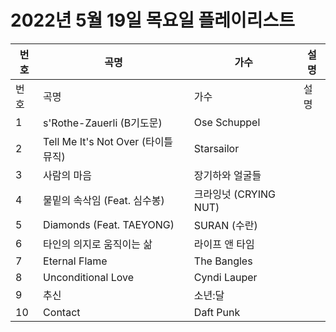 # 2022년 5월 19일 목요일 플레이리스트

| 번호 | 곡명 | 가수 | 설명 |
|------|------|------|------|
| 번호 | 곡명 | 가수 | 설명 |
| 1 | s'Rothe-Zauerli (B기도문) | Ose Schuppel |  |
| 2 | Tell Me It's Not Over (타이틀 뮤직) | Starsailor |  |
| 3 | 사람의 마음 | 장기하와 얼굴들 |  |
| 4 | 물밑의 속삭임 (Feat. 심수봉) | 크라잉넛 (CRYING NUT) |  |
| 5 | Diamonds (Feat. TAEYONG) | SURAN (수란) |  |
| 6 | 타인의 의지로 움직이는 삶 | 라이프 앤 타임 |  |
| 7 | Eternal Flame | The Bangles |  |
| 8 | Unconditional Love | Cyndi Lauper |  |
| 9 | 추신 | 소년:달 |  |
| 10 | Contact | Daft Punk |  |
